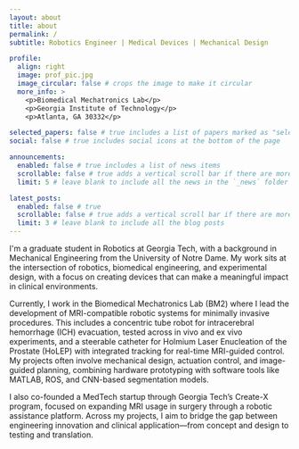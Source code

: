 ```yaml
---
layout: about
title: about
permalink: /
subtitle: Robotics Engineer | Medical Devices | Mechanical Design

profile:
  align: right
  image: prof_pic.jpg
  image_circular: false # crops the image to make it circular
  more_info: >
    <p>Biomedical Mechatronics Lab</p>
    <p>Georgia Institute of Technology</p>
    <p>Atlanta, GA 30332</p>

selected_papers: false # true includes a list of papers marked as "selected={true}"
social: false # true includes social icons at the bottom of the page

announcements:
  enabled: false # true includes a list of news items
  scrollable: false # true adds a vertical scroll bar if there are more than 3 news items
  limit: 5 # leave blank to include all the news in the `_news` folder

latest_posts:
  enabled: false # true
  scrollable: false # true adds a vertical scroll bar if there are more than 3 new posts items
  limit: 3 # leave blank to include all the blog posts
---
```


I'm a graduate student in Robotics at Georgia Tech, with a background in Mechanical Engineering from the University of Notre Dame. My work sits at the intersection of robotics, biomedical engineering, and experimental design, with a focus on creating devices that can make a meaningful impact in clinical environments.

Currently, I work in the Biomedical Mechatronics Lab (BM2) where I lead the development of MRI-compatible robotic systems for minimally invasive procedures. This includes a concentric tube robot for intracerebral hemorrhage (ICH) evacuation, tested across in vivo and ex vivo experiments, and a steerable catheter for Holmium Laser Enucleation of the Prostate (HoLEP) with integrated tracking for real-time MRI-guided control. My projects often involve mechanical design, actuation control, and image-guided planning, combining hardware prototyping with software tools like MATLAB, ROS, and CNN-based segmentation models.

I also co-founded a MedTech startup through Georgia Tech’s Create-X program, focused on expanding MRI usage in surgery through a robotic assistance platform. Across my projects, I aim to bridge the gap between engineering innovation and clinical application—from concept and design to testing and translation.
